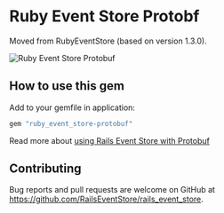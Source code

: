 # Ruby Event Store Protobf

Moved from RubyEventStore (based on version 1.3.0).

![Ruby Event Store Protobuf](https://github.com/RailsEventStore/rails_event_store/workflows/ruby_event_store-protobuf/badge.svg)


## How to use this gem

Add to your gemfile in application:

```ruby
gem "ruby_event_store-protobuf"
```

Read more about [using Rails Event Store with Protobuf](https://railseventstore.org/docs/v1/protobuf/#configure-protobuf-mapper)


## Contributing

Bug reports and pull requests are welcome on GitHub at https://github.com/RailsEventStore/rails_event_store.
